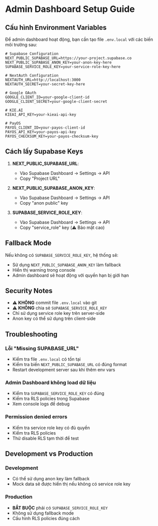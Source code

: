 # Admin Dashboard Setup Guide

## Cấu hình Environment Variables

Để admin dashboard hoạt động, bạn cần tạo file `.env.local` với các biến môi trường sau:

```env
# Supabase Configuration
NEXT_PUBLIC_SUPABASE_URL=https://your-project.supabase.co
NEXT_PUBLIC_SUPABASE_ANON_KEY=your-anon-key-here
SUPABASE_SERVICE_ROLE_KEY=your-service-role-key-here

# NextAuth Configuration  
NEXTAUTH_URL=http://localhost:3000
NEXTAUTH_SECRET=your-secret-key-here

# Google OAuth
GOOGLE_CLIENT_ID=your-google-client-id
GOOGLE_CLIENT_SECRET=your-google-client-secret

# KIE.AI
KIEAI_API_KEY=your-kieai-api-key

# PayOS
PAYOS_CLIENT_ID=your-payos-client-id
PAYOS_API_KEY=your-payos-api-key
PAYOS_CHECKSUM_KEY=your-payos-checksum-key
```

## Cách lấy Supabase Keys

1. **NEXT_PUBLIC_SUPABASE_URL**: 
   - Vào Supabase Dashboard → Settings → API
   - Copy "Project URL"

2. **NEXT_PUBLIC_SUPABASE_ANON_KEY**:
   - Vào Supabase Dashboard → Settings → API  
   - Copy "anon public" key

3. **SUPABASE_SERVICE_ROLE_KEY**:
   - Vào Supabase Dashboard → Settings → API
   - Copy "service_role" key (⚠️ Bảo mật cao)

## Fallback Mode

Nếu không có `SUPABASE_SERVICE_ROLE_KEY`, hệ thống sẽ:
- Sử dụng `NEXT_PUBLIC_SUPABASE_ANON_KEY` làm fallback
- Hiển thị warning trong console
- Admin dashboard sẽ hoạt động với quyền hạn bị giới hạn

## Security Notes

- ⚠️ **KHÔNG** commit file `.env.local` vào git
- ⚠️ **KHÔNG** chia sẻ `SUPABASE_SERVICE_ROLE_KEY` 
- Chỉ sử dụng service role key trên server-side
- Anon key có thể sử dụng trên client-side

## Troubleshooting

### Lỗi "Missing SUPABASE_URL"
- Kiểm tra file `.env.local` có tồn tại
- Kiểm tra biến `NEXT_PUBLIC_SUPABASE_URL` có đúng format
- Restart development server sau khi thêm env vars

### Admin Dashboard không load dữ liệu
- Kiểm tra `SUPABASE_SERVICE_ROLE_KEY` có đúng
- Kiểm tra RLS policies trong Supabase
- Xem console logs để debug

### Permission denied errors
- Kiểm tra service role key có đủ quyền
- Kiểm tra RLS policies
- Thử disable RLS tạm thời để test

## Development vs Production

### Development
- Có thể sử dụng anon key làm fallback
- Mock data sẽ được hiển thị nếu không có service role key

### Production  
- **BẮT BUỘC** phải có `SUPABASE_SERVICE_ROLE_KEY`
- Không sử dụng fallback mode
- Cấu hình RLS policies đúng cách
